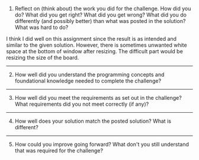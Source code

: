1. Reflect on (think about) the work you did for the challenge. How did you do? What did you get right? What did you get wrong? What did you do differently (and possibly better) than what was posted in the solution? What was hard to do?


I think I did well on this assignment since the result is as intended and similar to the given solution. However, there is sometimes unwanted white space at the bottom of window after resizing. The difficult part would be resizing the size of the board. 

---
2. How well did you understand the programming concepts and foundational knowledge needed to complete the challenge?


---
3. How well did you meet the requirements as set out in the challenge? What requirements did you not meet correctly (if any)?


---
4. How well does your solution match the posted solution? What is different?


---
5. How could you improve going forward? What don't you still understand that was required for the challenge?


